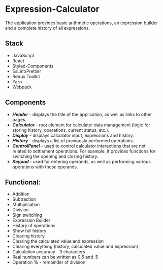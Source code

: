 # Expression-Calculator
The application provides basic arithmetic operations, an expression builder and a complete history of all expressions.

## Stack
- JavaScript
- React
- Styled-Components
- EsLint/Prettier
- Redux Toolkit
- Yarn
- Webpack

## Components
- ***Header*** - displays the title of the application, as well as links to other pages.
- ***Calculator*** - root element for calculator data management (logic for storing history, operations, current status, etc.).
- ***Display*** - displays calculator input, expressions and history.
- ***History*** - displays a list of previously performed operations.
- ***ControlPanel*** - used to control calculator interactions that are not related to settlement operations. For example, it provides functions for switching the opening and closing history.
- ***Keypad*** - used for entering operands, as well as performing various operations with these operands.

## Functional:
- Addition
- Subtraction
- Multiplication
- Division
- Sign switching
- Expression Builder
- History of operations
- Show full history
- Clearing history
- Clearing the calculated value and expression
- Clearing everything (history, calculated value and expression)
- Calculation accuracy - 3 characters
- Real numbers can be written as 0.5 and .5
- Operation **%** - remainder of division

